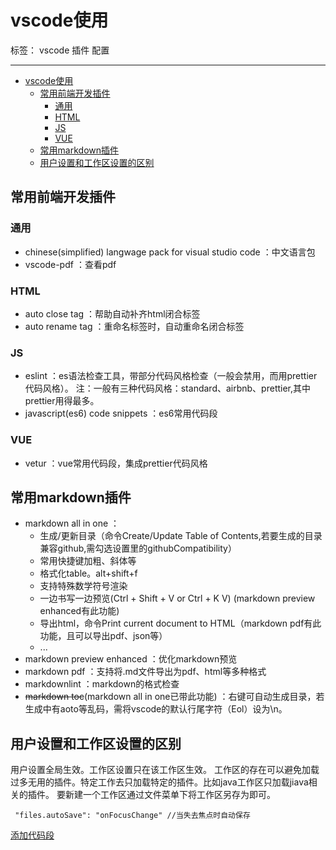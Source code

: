 # vscode使用

标签： vscode 插件 配置

---

- [vscode使用](#vscode使用)
  - [常用前端开发插件](#常用前端开发插件)
    - [通用](#通用)
    - [HTML](#html)
    - [JS](#js)
    - [VUE](#vue)
  - [常用markdown插件](#常用markdown插件)
  - [用户设置和工作区设置的区别](#用户设置和工作区设置的区别)

## 常用前端开发插件

### 通用

- chinese(simplified) langwage pack for visual studio code ：中文语言包
- vscode-pdf ：查看pdf
  
### HTML

- auto close tag ：帮助自动补齐html闭合标签  
- auto rename tag ：重命名标签时，自动重命名闭合标签
  
### JS
  
- eslint ：es语法检查工具，带部分代码风格检查（一般会禁用，而用prettier代码风格）。
  注：一般有三种代码风格：standard、airbnb、prettier,其中prettier用得最多。
- javascript(es6) code snippets ：es6常用代码段

### VUE

- vetur ：vue常用代码段，集成prettier代码风格

## 常用markdown插件

- markdown all in one  ：
  - 生成/更新目录（命令Create/Update  Table of Contents,若要生成的目录兼容github,需勾选设置里的githubCompatibility）
  - 常用快捷键加粗、斜体等
  - 格式化table。alt+shift+f
  - 支持特殊数学符号渲染
  - 一边书写一边预览(Ctrl + Shift + V or Ctrl + K V) (markdown preview enhanced有此功能)
  - 导出html，命令Print current document to HTML（markdown pdf有此功能，且可以导出pdf、json等）
  - ...
- markdown preview enhanced ：优化markdown预览
- markdown pdf ：支持将.md文件导出为pdf、html等多种格式
- markdownlint ：markdown的格式检查
- ~~markdown toc~~(markdown all in one已带此功能) ：右键可自动生成目录，若生成中有aoto等乱码，需将vscode的默认行尾字符（Eol）设为\n。

## 用户设置和工作区设置的区别

用户设置全局生效。工作区设置只在该工作区生效。
工作区的存在可以避免加载过多无用的插件。特定工作去只加载特定的插件。比如java工作区只加载jiava相关的插件。
要新建一个工作区通过文件菜单下将工作区另存为即可。

     "files.autoSave": "onFocusChange" //当失去焦点时自动保存

[添加代码段](https://www.cnblogs.com/summit7ca/p/5225494.html)
